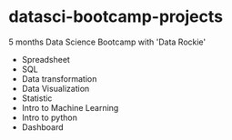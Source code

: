 # datasci-bootcamp-projects

5 months Data Science Bootcamp with 'Data Rockie'

- Spreadsheet
- SQL
- Data transformation
- Data Visualization
- Statistic
- Intro to Machine Learning
- Intro to python
- Dashboard
